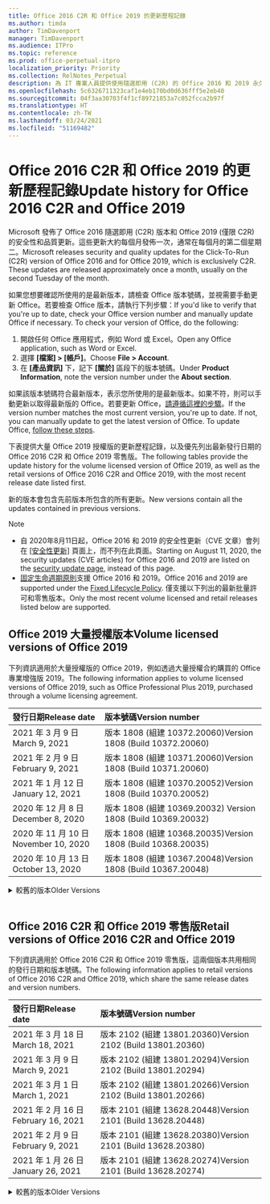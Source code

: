 ```yaml
---
title: Office 2016 C2R 和 Office 2019 的更新歷程記錄
ms.author: timda
author: TimDavenport
manager: TimDavenport
ms.audience: ITPro
ms.topic: reference
ms.prod: office-perpetual-itpro
localization_priority: Priority
ms.collection: RelNotes_Perpetual
description: 為 IT 專業人員提供使用隨選即用 (C2R) 的 Office 2016 和 2019 永久版本的更新歷程記錄
ms.openlocfilehash: 5c6326711323caf1e4eb170bd0d636fff5e2eb40
ms.sourcegitcommit: 04f3aa30703f4f1cf89721853a7c052fcca2b97f
ms.translationtype: HT
ms.contentlocale: zh-TW
ms.lasthandoff: 03/24/2021
ms.locfileid: "51169482"
---
```

# <a name="update-history-for-office-2016-c2r-and-office-2019"></a><span data-ttu-id="1e361-103">Office 2016 C2R 和 Office 2019 的更新歷程記錄</span><span class="sxs-lookup"><span data-stu-id="1e361-103">Update history for Office 2016 C2R and Office 2019</span></span>

<span data-ttu-id="1e361-p101">Microsoft 發佈了 Office 2016 隨選即用 (C2R) 版本和 Office 2019 (僅限 C2R) 的安全性和品質更新。這些更新大約每個月發佈一次，通常在每個月的第二個星期二。</span><span class="sxs-lookup"><span data-stu-id="1e361-p101">Microsoft releases security and quality updates for the Click-To-Run (C2R) version of Office 2016 and for Office 2019, which is exclusively C2R. These updates are released approximately once a month, usually on the second Tuesday of the month.</span></span>

<span data-ttu-id="1e361-p102">如果您想要確認所使用的是最新版本，請檢查 Office 版本號碼，並視需要手動更新 Office。若要檢查 Office 版本，請執行下列步驟：</span><span class="sxs-lookup"><span data-stu-id="1e361-p102">If you'd like to verify that you're up to date, check your Office version number and manually update Office if necessary. To check your version of Office, do the following:</span></span>

  1.    <span data-ttu-id="1e361-108">開啟任何 Office 應用程式，例如 Word 或 Excel。</span><span class="sxs-lookup"><span data-stu-id="1e361-108">Open any Office application, such as Word or Excel.</span></span>
  2.    <span data-ttu-id="1e361-109">選擇 **[檔案] > [帳戶]**。</span><span class="sxs-lookup"><span data-stu-id="1e361-109">Choose **File > Account**.</span></span>
  3.    <span data-ttu-id="1e361-110">在 **[產品資訊]** 下，記下 **[關於]** 區段下的版本號碼。</span><span class="sxs-lookup"><span data-stu-id="1e361-110">Under **Product Information**, note the version number under the **About section**.</span></span>

<span data-ttu-id="1e361-p103">如果該版本號碼符合最新版本，表示您所使用的是最新版本。如果不符，則可以手動更新以取得最新版的 Office。若要更新 Office，[請遵循這裡的步驟](https://support.office.com/article/2ab296f3-7f03-43a2-8e50-46de917611c5)。</span><span class="sxs-lookup"><span data-stu-id="1e361-p103">If the version number matches the most current version, you're up to date. If not, you can manually update to get the latest version of Office. To update Office, [follow these steps](https://support.office.com/article/2ab296f3-7f03-43a2-8e50-46de917611c5).</span></span>


<span data-ttu-id="1e361-114">下表提供大量 Office 2019 授權版的更新歷程記錄，以及優先列出最新發行日期的 Office 2016 C2R 和 Office 2019 零售版。</span><span class="sxs-lookup"><span data-stu-id="1e361-114">The following tables provide the update history for the volume licensed version of Office 2019, as well as the retail versions of Office 2016 C2R and Office 2019, with the most recent release date listed first.</span></span>

<span data-ttu-id="1e361-115">新的版本會包含先前版本所包含的所有更新。</span><span class="sxs-lookup"><span data-stu-id="1e361-115">New versions contain all the updates contained in previous versions.</span></span>


 > [!NOTE]
> - <span data-ttu-id="1e361-116">自 2020年8月11日起，Office 2016 和 2019 的安全性更新（CVE 文章）會列在 [[安全性更新]](./microsoft365-apps-security-updates.md) 頁面上，而不列在此頁面。</span><span class="sxs-lookup"><span data-stu-id="1e361-116">Starting on August 11, 2020, the security updates (CVE articles) for Office 2016 and 2019 are listed on the [security update page](./microsoft365-apps-security-updates.md), instead of this page.</span></span> 
> - <span data-ttu-id="1e361-117">[固定生命週期原則](/lifecycle/policies/fixed)支援 Office 2016 和 2019。</span><span class="sxs-lookup"><span data-stu-id="1e361-117">Office 2016 and 2019 are supported under the [Fixed Lifecycle Policy](/lifecycle/policies/fixed).</span></span> <span data-ttu-id="1e361-118">僅支援以下列出的最新批量許可和零售版本。</span><span class="sxs-lookup"><span data-stu-id="1e361-118">Only the most recent volume licensed and retail releases listed below are supported.</span></span>


## <a name="volume-licensed-versions-of-office-2019"></a><span data-ttu-id="1e361-119">Office 2019 大量授權版本</span><span class="sxs-lookup"><span data-stu-id="1e361-119">Volume licensed versions of Office 2019</span></span>
<span data-ttu-id="1e361-120">下列資訊適用於大量授權版的 Office 2019，例如透過大量授權合約購買的 Office 專業增強版 2019。</span><span class="sxs-lookup"><span data-stu-id="1e361-120">The following information applies to volume licensed versions of Office 2019, such as Office Professional Plus 2019, purchased through a volume licensing agreement.</span></span>

[//]: # (DO NOT REMOVE VL TABLE START)


|<span data-ttu-id="1e361-122">**發行日期**</span><span class="sxs-lookup"><span data-stu-id="1e361-122">**Release date**</span></span>|<span data-ttu-id="1e361-123">**版本號碼**</span><span class="sxs-lookup"><span data-stu-id="1e361-123">**Version number**</span></span>|
|:-----|:-----|
|<span data-ttu-id="1e361-124">2021 年 3 月 9 日</span><span class="sxs-lookup"><span data-stu-id="1e361-124">March 9, 2021</span></span>|<span data-ttu-id="1e361-125">版本 1808 (組建 10372.20060)</span><span class="sxs-lookup"><span data-stu-id="1e361-125">Version 1808 (Build 10372.20060)</span></span>|
|<span data-ttu-id="1e361-126">2021 年 2 月 9 日</span><span class="sxs-lookup"><span data-stu-id="1e361-126">February 9, 2021</span></span>|<span data-ttu-id="1e361-127">版本 1808 (組建 10371.20060)</span><span class="sxs-lookup"><span data-stu-id="1e361-127">Version 1808 (Build 10371.20060)</span></span>|
|<span data-ttu-id="1e361-128">2021 年 1 月 12 日</span><span class="sxs-lookup"><span data-stu-id="1e361-128">January 12, 2021</span></span>|<span data-ttu-id="1e361-129">版本 1808 (組建 10370.20052)</span><span class="sxs-lookup"><span data-stu-id="1e361-129">Version 1808 (Build 10370.20052)</span></span>|
|<span data-ttu-id="1e361-130">2020 年 12 月 8 日</span><span class="sxs-lookup"><span data-stu-id="1e361-130">December 8, 2020</span></span>|<span data-ttu-id="1e361-131">版本 1808 (組建 10369.20032) </span><span class="sxs-lookup"><span data-stu-id="1e361-131">Version 1808 (Build 10369.20032)</span></span>|
|<span data-ttu-id="1e361-132">2020 年 11 月 10 日</span><span class="sxs-lookup"><span data-stu-id="1e361-132">November 10, 2020</span></span>|<span data-ttu-id="1e361-133">版本 1808 (組建 10368.20035)</span><span class="sxs-lookup"><span data-stu-id="1e361-133">Version 1808 (Build 10368.20035)</span></span>|
|<span data-ttu-id="1e361-134">2020 年 10 月 13 日</span><span class="sxs-lookup"><span data-stu-id="1e361-134">October 13, 2020</span></span>|<span data-ttu-id="1e361-135">版本 1808 (組建 10367.20048)</span><span class="sxs-lookup"><span data-stu-id="1e361-135">Version 1808 (Build 10367.20048)</span></span>|


[//]: # (DO NOT REMOVE VL TABLE END)

<details>
<summary><span data-ttu-id="1e361-137">較舊的版本</span><span class="sxs-lookup"><span data-stu-id="1e361-137">Older Versions</span></span></summary>
 

[//]: # (DO NOT REMOVE VL OLD TABLE START)


|<span data-ttu-id="1e361-139">**發行日期**</span><span class="sxs-lookup"><span data-stu-id="1e361-139">**Release date**</span></span>|<span data-ttu-id="1e361-140">**版本號碼**</span><span class="sxs-lookup"><span data-stu-id="1e361-140">**Version number**</span></span>|
|:-----|:-----|
|<span data-ttu-id="1e361-141">2020 年 9 月 8 日</span><span class="sxs-lookup"><span data-stu-id="1e361-141">September 8, 2020</span></span>|<span data-ttu-id="1e361-142">版本 1808 (組建 10366.20016)</span><span class="sxs-lookup"><span data-stu-id="1e361-142">Version 1808 (Build 10366.20016)</span></span>|
|<span data-ttu-id="1e361-143">2020 年 8 月 11 日</span><span class="sxs-lookup"><span data-stu-id="1e361-143">August 11, 2020</span></span>|<span data-ttu-id="1e361-144">版本 1808 (組建 10364.20059)</span><span class="sxs-lookup"><span data-stu-id="1e361-144">Version 1808 (Build 10364.20059)</span></span>|
|<span data-ttu-id="1e361-145">2020 年 7 月 14 日</span><span class="sxs-lookup"><span data-stu-id="1e361-145">July 14, 2020</span></span>   |<span data-ttu-id="1e361-146">版本 1808 (組建 10363.20015)</span><span class="sxs-lookup"><span data-stu-id="1e361-146">Version 1808 (Build 10363.20015)</span></span>  |
|<span data-ttu-id="1e361-147">2020 年 6 月 9 日</span><span class="sxs-lookup"><span data-stu-id="1e361-147">June 9, 2020</span></span>   |<span data-ttu-id="1e361-148">版本 1808 (組建 10361.20002)</span><span class="sxs-lookup"><span data-stu-id="1e361-148">Version 1808 (Build 10361.20002)</span></span>  |
|<span data-ttu-id="1e361-149">2020 年 5 月 12 日</span><span class="sxs-lookup"><span data-stu-id="1e361-149">May 12, 2020</span></span>   |<span data-ttu-id="1e361-150">版本 1808 (組建 10359.20023)</span><span class="sxs-lookup"><span data-stu-id="1e361-150">Version 1808 (Build 10359.20023)</span></span>  |
|<span data-ttu-id="1e361-151">2020 年 4 月 14 日</span><span class="sxs-lookup"><span data-stu-id="1e361-151">April 14, 2020</span></span>   |<span data-ttu-id="1e361-152">版本 1808 (組建 10358.20061)</span><span class="sxs-lookup"><span data-stu-id="1e361-152">Version 1808 (Build 10358.20061)</span></span>  |
|<span data-ttu-id="1e361-153">2020 年 3 月 10 日</span><span class="sxs-lookup"><span data-stu-id="1e361-153">March 10, 2020</span></span>   |<span data-ttu-id="1e361-154">版本 1808 (組建 10357.20081)</span><span class="sxs-lookup"><span data-stu-id="1e361-154">Version 1808 (Build 10357.20081)</span></span>  |
|<span data-ttu-id="1e361-155">2020 年 2 月 11 日</span><span class="sxs-lookup"><span data-stu-id="1e361-155">February 11, 2020</span></span>   |<span data-ttu-id="1e361-156">版本 1808 (組建 10356.20006)</span><span class="sxs-lookup"><span data-stu-id="1e361-156">Version 1808 (Build 10356.20006)</span></span>  |


[//]: # (DO NOT REMOVE VL OLD TABLE END)

</details>


<br/>

## <a name="retail-versions-of-office-2016-c2r-and-office-2019"></a><span data-ttu-id="1e361-158">Office 2016 C2R 和 Office 2019 零售版</span><span class="sxs-lookup"><span data-stu-id="1e361-158">Retail versions of Office 2016 C2R and Office 2019</span></span>
<span data-ttu-id="1e361-159">下列資訊適用於 Office 2016 C2R 和 Office 2019 零售版，這兩個版本共用相同的發行日期和版本號碼。</span><span class="sxs-lookup"><span data-stu-id="1e361-159">The following information applies to retail versions of Office 2016 C2R and Office 2019, which share the same release dates and version numbers.</span></span>

[//]: # (DO NOT REMOVE RETAIL TABLE START)


|<span data-ttu-id="1e361-161">**發行日期**</span><span class="sxs-lookup"><span data-stu-id="1e361-161">**Release date**</span></span>|<span data-ttu-id="1e361-162">**版本號碼**</span><span class="sxs-lookup"><span data-stu-id="1e361-162">**Version number**</span></span>|
|:-----|:-----|
|<span data-ttu-id="1e361-163">2021 年 3 月 18 日</span><span class="sxs-lookup"><span data-stu-id="1e361-163">March 18, 2021</span></span>|<span data-ttu-id="1e361-164">版本 2102 (組建 13801.20360)</span><span class="sxs-lookup"><span data-stu-id="1e361-164">Version 2102 (Build 13801.20360)</span></span>|
|<span data-ttu-id="1e361-165">2021 年 3 月 9 日</span><span class="sxs-lookup"><span data-stu-id="1e361-165">March 9, 2021</span></span>|<span data-ttu-id="1e361-166">版本 2102 (組建 13801.20294)</span><span class="sxs-lookup"><span data-stu-id="1e361-166">Version 2102 (Build 13801.20294)</span></span>|
|<span data-ttu-id="1e361-167">2021 年 3 月 1 日</span><span class="sxs-lookup"><span data-stu-id="1e361-167">March 1, 2021</span></span>|<span data-ttu-id="1e361-168">版本 2102 (組建 13801.20266)</span><span class="sxs-lookup"><span data-stu-id="1e361-168">Version 2102 (Build 13801.20266)</span></span>|
|<span data-ttu-id="1e361-169">2021 年 2 月 16 日</span><span class="sxs-lookup"><span data-stu-id="1e361-169">February 16, 2021</span></span>|<span data-ttu-id="1e361-170">版本 2101 (組建 13628.20448)</span><span class="sxs-lookup"><span data-stu-id="1e361-170">Version 2101 (Build 13628.20448)</span></span>|
|<span data-ttu-id="1e361-171">2021 年 2 月 9 日</span><span class="sxs-lookup"><span data-stu-id="1e361-171">February 9, 2021</span></span>|<span data-ttu-id="1e361-172">版本 2101 (組建 13628.20380)</span><span class="sxs-lookup"><span data-stu-id="1e361-172">Version 2101 (Build 13628.20380)</span></span>|
|<span data-ttu-id="1e361-173">2021 年 1 月 26 日</span><span class="sxs-lookup"><span data-stu-id="1e361-173">January 26, 2021</span></span>|<span data-ttu-id="1e361-174">版本 2101 (組建 13628.20274)</span><span class="sxs-lookup"><span data-stu-id="1e361-174">Version 2101 (Build 13628.20274)</span></span>|


[//]: # (DO NOT REMOVE RETAIL TABLE END)

<details>
<summary><span data-ttu-id="1e361-176">較舊的版本</span><span class="sxs-lookup"><span data-stu-id="1e361-176">Older Versions</span></span></summary>
 

[//]: # (DO NOT REMOVE RETAIL OLD TABLE START)


|<span data-ttu-id="1e361-178">**發行日期**</span><span class="sxs-lookup"><span data-stu-id="1e361-178">**Release date**</span></span>|<span data-ttu-id="1e361-179">**版本號碼**</span><span class="sxs-lookup"><span data-stu-id="1e361-179">**Version number**</span></span>|
|:-----|:-----|
|<span data-ttu-id="1e361-180">2021 年 1 月 21 日</span><span class="sxs-lookup"><span data-stu-id="1e361-180">January 21, 2021</span></span>|<span data-ttu-id="1e361-181">版本 2012 (組建 13530.20440)</span><span class="sxs-lookup"><span data-stu-id="1e361-181">Version 2012 (Build 13530.20440)</span></span>|
|<span data-ttu-id="1e361-182">2021 年 1 月 12 日</span><span class="sxs-lookup"><span data-stu-id="1e361-182">January 12, 2021</span></span>|<span data-ttu-id="1e361-183">版本 2012 (組建 13530.20376)</span><span class="sxs-lookup"><span data-stu-id="1e361-183">Version 2012 (Build 13530.20376)</span></span>|
|<span data-ttu-id="1e361-184">2021 年 1 月 5 日</span><span class="sxs-lookup"><span data-stu-id="1e361-184">January 5, 2021</span></span>|<span data-ttu-id="1e361-185">版本 2012 (組建 13530.20316)</span><span class="sxs-lookup"><span data-stu-id="1e361-185">Version 2012 (Build 13530.20316)</span></span>|
|<span data-ttu-id="1e361-186">2020 年 12 月 21 日</span><span class="sxs-lookup"><span data-stu-id="1e361-186">December 21, 2020</span></span>|<span data-ttu-id="1e361-187">版本 2011 (組建 13426.20404)</span><span class="sxs-lookup"><span data-stu-id="1e361-187">Version 2011 (Build 13426.20404)</span></span>|
|<span data-ttu-id="1e361-188">2020 年 12 月 8 日</span><span class="sxs-lookup"><span data-stu-id="1e361-188">December 8, 2020</span></span>|<span data-ttu-id="1e361-189">版本 2011 (組建 13426.20332) </span><span class="sxs-lookup"><span data-stu-id="1e361-189">Version 2011 (Build 13426.20332)</span></span>|
|<span data-ttu-id="1e361-190">2020 年 12 月 2 日</span><span class="sxs-lookup"><span data-stu-id="1e361-190">December 2, 2020</span></span>|<span data-ttu-id="1e361-191">版本 2011 (組建 13426.20308)</span><span class="sxs-lookup"><span data-stu-id="1e361-191">Version 2011 (Build 13426.20308)</span></span>|
|<span data-ttu-id="1e361-192">2020 年 11 月 30 日</span><span class="sxs-lookup"><span data-stu-id="1e361-192">November 30, 2020</span></span>|<span data-ttu-id="1e361-193">版本 2011 (組建 13426.20294)</span><span class="sxs-lookup"><span data-stu-id="1e361-193">Version 2011 (Build 13426.20294)</span></span>|
|<span data-ttu-id="1e361-194">2020 年 11 月 23 日</span><span class="sxs-lookup"><span data-stu-id="1e361-194">November 23, 2020</span></span>|<span data-ttu-id="1e361-195">版本 2011 (組建 13426.20274)</span><span class="sxs-lookup"><span data-stu-id="1e361-195">Version 2011 (Build 13426.20274)</span></span>|
|<span data-ttu-id="1e361-196">2020 年 11 月 17 日</span><span class="sxs-lookup"><span data-stu-id="1e361-196">November 17, 2020</span></span>|<span data-ttu-id="1e361-197">版本 2010 (組建 13328.20408)</span><span class="sxs-lookup"><span data-stu-id="1e361-197">Version 2010 (Build 13328.20408)</span></span>|
|<span data-ttu-id="1e361-198">2020 年 11 月 10 日</span><span class="sxs-lookup"><span data-stu-id="1e361-198">November 10, 2020</span></span>|<span data-ttu-id="1e361-199">版本 2010 (組建 13328.20356)</span><span class="sxs-lookup"><span data-stu-id="1e361-199">Version 2010 (Build 13328.20356)</span></span>|
|<span data-ttu-id="1e361-200">2020 年 10 月 27 日</span><span class="sxs-lookup"><span data-stu-id="1e361-200">October 27, 2020</span></span>|<span data-ttu-id="1e361-201">版本 2010 (組建 13328.20292)</span><span class="sxs-lookup"><span data-stu-id="1e361-201">Version 2010 (Build 13328.20292)</span></span>|
|<span data-ttu-id="1e361-202">2020 年 10 月 21 日</span><span class="sxs-lookup"><span data-stu-id="1e361-202">October 21, 2020</span></span>|<span data-ttu-id="1e361-203">版本 2009 (組建 13231.20418)</span><span class="sxs-lookup"><span data-stu-id="1e361-203">Version 2009 (Build 13231.20418)</span></span>|
|<span data-ttu-id="1e361-204">2020 年 10 月 13 日</span><span class="sxs-lookup"><span data-stu-id="1e361-204">October 13, 2020</span></span>|<span data-ttu-id="1e361-205">版本 2009 (組建 13231.20390)</span><span class="sxs-lookup"><span data-stu-id="1e361-205">Version 2009 (Build 13231.20390)</span></span>|
|<span data-ttu-id="1e361-206">2020 年 10 月 8 日</span><span class="sxs-lookup"><span data-stu-id="1e361-206">October 8, 2020</span></span>|<span data-ttu-id="1e361-207">版本 2009 (組建 13231.20368)</span><span class="sxs-lookup"><span data-stu-id="1e361-207">Version 2009 (Build 13231.20368)</span></span>|
|<span data-ttu-id="1e361-208">2020 年 9 月 28 日</span><span class="sxs-lookup"><span data-stu-id="1e361-208">September 28, 2020</span></span>|<span data-ttu-id="1e361-209">版本 2009 (組建 13231.20262)</span><span class="sxs-lookup"><span data-stu-id="1e361-209">Version 2009 (Build 13231.20262)</span></span>|
|<span data-ttu-id="1e361-210">2020 年 9 月 22 日</span><span class="sxs-lookup"><span data-stu-id="1e361-210">September 22, 2020</span></span>|<span data-ttu-id="1e361-211">版本 2008 (組建 13127.20508)</span><span class="sxs-lookup"><span data-stu-id="1e361-211">Version 2008 (Build 13127.20508)</span></span>|
|<span data-ttu-id="1e361-212">2020 年 9 月 9 日</span><span class="sxs-lookup"><span data-stu-id="1e361-212">September 9, 2020</span></span>|<span data-ttu-id="1e361-213">版本 2008 (組建 13127.20408)</span><span class="sxs-lookup"><span data-stu-id="1e361-213">Version 2008 (Build 13127.20408)</span></span>|
|<span data-ttu-id="1e361-214">2020 年 8 月 31 日</span><span class="sxs-lookup"><span data-stu-id="1e361-214">August 31, 2020</span></span>|<span data-ttu-id="1e361-215">版本 2008 (組建 13127.20296)</span><span class="sxs-lookup"><span data-stu-id="1e361-215">Version 2008 (Build 13127.20296)</span></span>|
|<span data-ttu-id="1e361-216">2020 年 8 月 25 日</span><span class="sxs-lookup"><span data-stu-id="1e361-216">August 25, 2020</span></span>|<span data-ttu-id="1e361-217">版本 2007 (組建 13029.20460)</span><span class="sxs-lookup"><span data-stu-id="1e361-217">Version 2007 (Build 13029.20460)</span></span>|
|<span data-ttu-id="1e361-218">2020 年 8 月 11 日</span><span class="sxs-lookup"><span data-stu-id="1e361-218">August 11, 2020</span></span>|<span data-ttu-id="1e361-219">版本 2007 (組建 13029.20344)</span><span class="sxs-lookup"><span data-stu-id="1e361-219">Version 2007 (Build 13029.20344)</span></span>|
|<span data-ttu-id="1e361-220">2020 年 7 月 30 日</span><span class="sxs-lookup"><span data-stu-id="1e361-220">July 30, 2020</span></span>|<span data-ttu-id="1e361-221">版本 2007 (組建 13029.20308)</span><span class="sxs-lookup"><span data-stu-id="1e361-221">Version 2007 (Build 13029.20308)</span></span>  |
|<span data-ttu-id="1e361-222">2020 年 7 月 28 日</span><span class="sxs-lookup"><span data-stu-id="1e361-222">July 28, 2020</span></span>|<span data-ttu-id="1e361-223">版本 2006 (組建 13001.20498)</span><span class="sxs-lookup"><span data-stu-id="1e361-223">Version 2006 (Build 13001.20498)</span></span>  |
|<span data-ttu-id="1e361-224">2020 年 7 月 14 日</span><span class="sxs-lookup"><span data-stu-id="1e361-224">July 14, 2020</span></span>|<span data-ttu-id="1e361-225">版本 2006 (組建13001.20384)</span><span class="sxs-lookup"><span data-stu-id="1e361-225">Version 2006 (Build 13001.20384)</span></span>  |
|<span data-ttu-id="1e361-226">2020 年 6 月 30 日</span><span class="sxs-lookup"><span data-stu-id="1e361-226">June 30, 2020</span></span>|<span data-ttu-id="1e361-227">版本 2006 (組建 13001.20266)</span><span class="sxs-lookup"><span data-stu-id="1e361-227">Version 2006 (Build 13001.20266)</span></span>  |
|<span data-ttu-id="1e361-228">2020 年 6 月 24 日</span><span class="sxs-lookup"><span data-stu-id="1e361-228">June 24, 2020</span></span>|<span data-ttu-id="1e361-229">版本 2005 (組建 12827.20470)</span><span class="sxs-lookup"><span data-stu-id="1e361-229">Version 2005 (Build 12827.20470)</span></span>  |
|<span data-ttu-id="1e361-230">2020 年 6 月 9 日</span><span class="sxs-lookup"><span data-stu-id="1e361-230">June 9, 2020</span></span>|<span data-ttu-id="1e361-231">版本 2005 (組建 12827.20336)</span><span class="sxs-lookup"><span data-stu-id="1e361-231">Version 2005 (Build 12827.20336)</span></span>  |
|<span data-ttu-id="1e361-232">2020 年 6 月 2 日</span><span class="sxs-lookup"><span data-stu-id="1e361-232">June 2, 2020</span></span>|<span data-ttu-id="1e361-233">版本 2005 (組建 12827.20268)</span><span class="sxs-lookup"><span data-stu-id="1e361-233">Version 2005 (Build 12827.20268)</span></span>  |
|<span data-ttu-id="1e361-234">2020 年 5 月 21 日</span><span class="sxs-lookup"><span data-stu-id="1e361-234">May 21, 2020</span></span>|<span data-ttu-id="1e361-235">版本 2004 (組建 12730.20352)</span><span class="sxs-lookup"><span data-stu-id="1e361-235">Version 2004 (Build 12730.20352)</span></span>  |
|<span data-ttu-id="1e361-236">2020 年 5 月 12 日</span><span class="sxs-lookup"><span data-stu-id="1e361-236">May 12, 2020</span></span>|<span data-ttu-id="1e361-237">版本 2004 (組建 12730.20270)</span><span class="sxs-lookup"><span data-stu-id="1e361-237">Version 2004 (Build 12730.20270)</span></span>  |
|<span data-ttu-id="1e361-238">2020 年 5 月 4 日</span><span class="sxs-lookup"><span data-stu-id="1e361-238">May 4, 2020</span></span>|<span data-ttu-id="1e361-239">版本 2004 (組建 12730.20250)</span><span class="sxs-lookup"><span data-stu-id="1e361-239">Version 2004 (Build 12730.20250)</span></span>  |
|<span data-ttu-id="1e361-240">2020 年 4 月 29 日</span><span class="sxs-lookup"><span data-stu-id="1e361-240">April 29, 2020</span></span>|<span data-ttu-id="1e361-241">版本 2004 (組建 12730.20236)</span><span class="sxs-lookup"><span data-stu-id="1e361-241">Version 2004 (Build 12730.20236)</span></span>  |
|<span data-ttu-id="1e361-242">2020 年 4 月 15 日</span><span class="sxs-lookup"><span data-stu-id="1e361-242">April 15, 2020</span></span>|<span data-ttu-id="1e361-243">版本 2003 (組建 12624.20466)</span><span class="sxs-lookup"><span data-stu-id="1e361-243">Version 2003 (Build 12624.20466)</span></span>  |
|<span data-ttu-id="1e361-244">2020 年 4 月 14 日</span><span class="sxs-lookup"><span data-stu-id="1e361-244">April 14, 2020</span></span>|<span data-ttu-id="1e361-245">版本 2003 (組建 12624.20442)</span><span class="sxs-lookup"><span data-stu-id="1e361-245">Version 2003 (Build 12624.20442)</span></span>  |
|<span data-ttu-id="1e361-246">2020 年 3 月 31 日</span><span class="sxs-lookup"><span data-stu-id="1e361-246">March 31, 2020</span></span>|<span data-ttu-id="1e361-247">版本 2003 (組建 12624.20382)</span><span class="sxs-lookup"><span data-stu-id="1e361-247">Version 2003 (Build 12624.20382)</span></span>  |
|<span data-ttu-id="1e361-248">2020 年 3 月 25 日</span><span class="sxs-lookup"><span data-stu-id="1e361-248">March 25, 2020</span></span>|<span data-ttu-id="1e361-249">版本 2003 (組建 12624.20320)</span><span class="sxs-lookup"><span data-stu-id="1e361-249">Version 2003 (Build 12624.20320)</span></span>  |
|<span data-ttu-id="1e361-250">2020 年 3 月 10 日</span><span class="sxs-lookup"><span data-stu-id="1e361-250">March 10, 2020</span></span>|<span data-ttu-id="1e361-251">版本 2002 (組建 12527.20278)</span><span class="sxs-lookup"><span data-stu-id="1e361-251">Version 2002 (Build 12527.20278)</span></span>  |
|<span data-ttu-id="1e361-252">2020 年 3 月 1 日</span><span class="sxs-lookup"><span data-stu-id="1e361-252">March 1, 2020</span></span>   |<span data-ttu-id="1e361-253">版本 2002 (組建 12527.20242)</span><span class="sxs-lookup"><span data-stu-id="1e361-253">Version 2002 (Build 12527.20242)</span></span>  |


[//]: # (DO NOT REMOVE RETAIL OLD TABLE END)


</details>